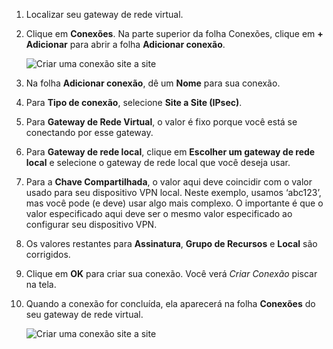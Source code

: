 1. Localizar seu gateway de rede virtual.
2. Clique em **Conexões**. Na parte superior da folha Conexões, clique em **+ Adicionar** para abrir a folha **Adicionar conexão**.
   
    ![Criar uma conexão site a site](./media/vpn-gateway-add-site-to-site-connection-s2s-rm-portal-include/connection.png)
3. Na folha **Adicionar conexão**, dê um **Nome** para sua conexão. 
4. Para **Tipo de conexão**, selecione **Site a Site (IPsec)**.
5. Para **Gateway de Rede Virtual**, o valor é fixo porque você está se conectando por esse gateway.
6. Para **Gateway de rede local**, clique em **Escolher um gateway de rede local** e selecione o gateway de rede local que você deseja usar. 
7. Para a **Chave Compartilhada**, o valor aqui deve coincidir com o valor usado para seu dispositivo VPN local. Neste exemplo, usamos ‘abc123’, mas você pode (e deve) usar algo mais complexo. O importante é que o valor especificado aqui deve ser o mesmo valor especificado ao configurar seu dispositivo VPN.
8. Os valores restantes para **Assinatura**, **Grupo de Recursos** e **Local** são corrigidos.
9. Clique em **OK** para criar sua conexão. Você verá *Criar Conexão* piscar na tela.
10. Quando a conexão for concluída, ela aparecerá na folha **Conexões** do seu gateway de rede virtual.
    
    ![Criar uma conexão site a site](./media/vpn-gateway-add-site-to-site-connection-s2s-rm-portal-include/connectionstatus450.png)

